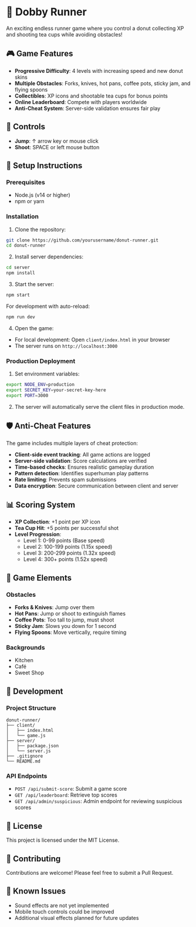 # 🐶 Dobby Runner

An exciting endless runner game where you control a donut collecting XP and shooting tea cups while avoiding obstacles!

## 🎮 Game Features

- **Progressive Difficulty**: 4 levels with increasing speed and new donut skins
- **Multiple Obstacles**: Forks, knives, hot pans, coffee pots, sticky jam, and flying spoons
- **Collectibles**: XP icons and shootable tea cups for bonus points
- **Online Leaderboard**: Compete with players worldwide
- **Anti-Cheat System**: Server-side validation ensures fair play

## 🎯 Controls

- **Jump**: ↑ arrow key or mouse click
- **Shoot**: SPACE or left mouse button

## 🚀 Setup Instructions

### Prerequisites
- Node.js (v14 or higher)
- npm or yarn

### Installation

1. Clone the repository:
```bash
git clone https://github.com/yourusername/donut-runner.git
cd donut-runner
```

2. Install server dependencies:
```bash
cd server
npm install
```

3. Start the server:
```bash
npm start
```
For development with auto-reload:
```bash
npm run dev
```

4. Open the game:
- For local development: Open `client/index.html` in your browser
- The server runs on `http://localhost:3000`

### Production Deployment

1. Set environment variables:
```bash
export NODE_ENV=production
export SECRET_KEY=your-secret-key-here
export PORT=3000
```

2. The server will automatically serve the client files in production mode.

## 🛡️ Anti-Cheat Features

The game includes multiple layers of cheat protection:

- **Client-side event tracking**: All game actions are logged
- **Server-side validation**: Score calculations are verified
- **Time-based checks**: Ensures realistic gameplay duration
- **Pattern detection**: Identifies superhuman play patterns
- **Rate limiting**: Prevents spam submissions
- **Data encryption**: Secure communication between client and server

## 📊 Scoring System

- **XP Collection**: +1 point per XP icon
- **Tea Cup Hit**: +5 points per successful shot
- **Level Progression**:
  - Level 1: 0-99 points (Base speed)
  - Level 2: 100-199 points (1.15x speed)
  - Level 3: 200-299 points (1.32x speed)
  - Level 4: 300+ points (1.52x speed)

## 🎨 Game Elements

### Obstacles
- **Forks & Knives**: Jump over them
- **Hot Pans**: Jump or shoot to extinguish flames
- **Coffee Pots**: Too tall to jump, must shoot
- **Sticky Jam**: Slows you down for 1 second
- **Flying Spoons**: Move vertically, require timing

### Backgrounds
- Kitchen
- Café
- Sweet Shop

## 🔧 Development

### Project Structure
```
donut-runner/
├── client/
│   ├── index.html
│   └── game.js
├── server/
│   ├── package.json
│   └── server.js
├── .gitignore
└── README.md
```

### API Endpoints

- `POST /api/submit-score`: Submit a game score
- `GET /api/leaderboard`: Retrieve top scores
- `GET /api/admin/suspicious`: Admin endpoint for reviewing suspicious scores

## 📝 License

This project is licensed under the MIT License.

## 🤝 Contributing

Contributions are welcome! Please feel free to submit a Pull Request.

## 🐛 Known Issues

- Sound effects are not yet implemented
- Mobile touch controls could be improved
- Additional visual effects planned for future updates
